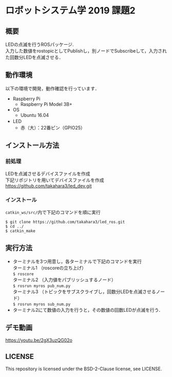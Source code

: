 # ロボットシステム学 2019 課題2
## 概要  
LEDの点滅を行うROSパッケージ.  
入力した数値をrostopicとしてPublishし，別ノードでSubscribeして，入力された回数分LEDを点滅させる．

## 動作環境  
以下の環境で開発，動作確認を行っています．  
* Raspberry Pi  
  - Raspberry Pi Model 3B+  
* OS  
  - Ubuntu 16.04
* LED 　　
  - 赤（大）：22番ピン（GPIO25） 

## インストール方法  
### 前処理  
LEDを点滅させるデバイスファイルを作成  
下記リポジトリを用いてデバイスファイルを作成　　
https://github.com/takahara3/led_dev.git  
### インストール  

`catkin_ws/src/`内で下記のコマンドを順に実行  

```
$ git clone https://github.com/takahara3/led_ros.git  
$ cd ../  
$ catkin_make
```  
## 実行方法  
* ターミナルを3つ用意し，各ターミナルで下記のコマンドを実行  
ターミナル1  （roscoreの立ち上げ）  
`$ roscore`  
ターミナル2  （入力値をパブリッシュするノード）  
`$ rosrun myros pub_num.py`  
ターミナル3  （トピックをサブスクライブし，回数分LEDを点滅させるノード）  
`$ rosrun myros sub_num.py`    
* ターミナル2にて数値の入力を行うと，その数値の回数LEDが点滅を行う．  

## デモ動画  
https://youtu.be/2gX3uzQG02o  

## LICENSE  
This repository is licensed under the BSD-2-Clause license, see LICENSE.

